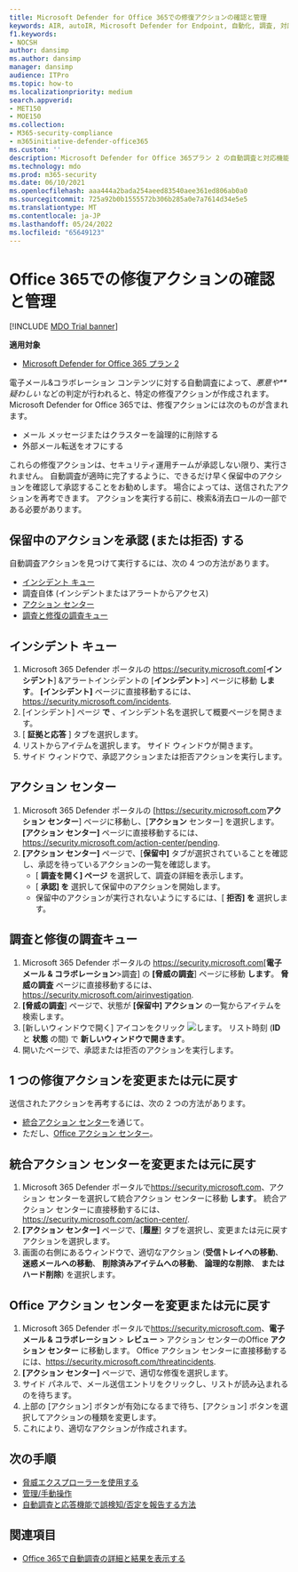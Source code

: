 ```yaml
---
title: Microsoft Defender for Office 365での修復アクションの確認と管理
keywords: AIR, autoIR, Microsoft Defender for Endpoint, 自動化, 調査, 対応, 修復, 脅威, 高度, 脅威, 保護
f1.keywords:
- NOCSH
author: dansimp
ms.author: dansimp
manager: dansimp
audience: ITPro
ms.topic: how-to
ms.localizationpriority: medium
search.appverid:
- MET150
- MOE150
ms.collection:
- M365-security-compliance
- m365initiative-defender-office365
ms.custom: ''
description: Microsoft Defender for Office 365プラン 2 の自動調査と対応機能の修復アクションについて説明します。
ms.technology: mdo
ms.prod: m365-security
ms.date: 06/10/2021
ms.openlocfilehash: aaa444a2bada254aeed83540aee361ed806ab0a0
ms.sourcegitcommit: 725a92b0b1555572b306b285a0e7a7614d34e5e5
ms.translationtype: MT
ms.contentlocale: ja-JP
ms.lasthandoff: 05/24/2022
ms.locfileid: "65649123"
---
```

# <a name="review-and-manage-remediation-actions-in-office-365"></a>Office 365での修復アクションの確認と管理

[!INCLUDE [MDO Trial banner](../includes/mdo-trial-banner.md)]

**適用対象**
- [Microsoft Defender for Office 365 プラン 2](defender-for-office-365.md)

電子メール&コラボレーション コンテンツに対する自動調査によって、*悪意や**疑わしい* などの判定が行われると、特定の修復アクションが作成されます。 Microsoft Defender for Office 365では、修復アクションには次のものが含まれます。

- メール メッセージまたはクラスターを論理的に削除する
- 外部メール転送をオフにする

これらの修復アクションは、セキュリティ運用チームが承認しない限り、実行されません。 自動調査が適時に完了するように、できるだけ早く保留中のアクションを確認して承認することをお勧めします。 場合によっては、送信されたアクションを再考できます。  アクションを実行する前に、検索&消去ロールの一部である必要があります。

## <a name="approve-or-reject-pending-actions"></a>保留中のアクションを承認 (または拒否) する

自動調査アクションを見つけて実行するには、次の 4 つの方法があります。

- [インシデント キュー](https://security.microsoft.com/incidents)
- 調査自体 (インシデントまたはアラートからアクセス)
- [アクション センター](https://security.microsoft.com/action-center/pending)
- [調査と修復の調査キュー](https://security.microsoft.com/airinvestigation)

## <a name="incident-queue"></a>インシデント キュー

1. Microsoft 365 Defender ポータルの <https://security.microsoft.com>[**インシデント**] &アラートインシデントの [**インシデント**\>] ページに移動 **します**。 **[インシデント]** ページに直接移動するには、 <https://security.microsoft.com/incidents>.
2. [インシデント] ページ **で** 、インシデント名を選択して概要ページを開きます。
3. [ **証拠と応答** ] タブを選択します。
4. リストからアイテムを選択します。 サイド ウィンドウが開きます。
5. サイド ウィンドウで、承認アクションまたは拒否アクションを実行します。

## <a name="action-center"></a>アクション センター

1. Microsoft 365 Defender ポータルの [<https://security.microsoft.com>**アクション センター**] ページに移動し、[**アクション** センター] を選択します。 **[アクション センター]** ページに直接移動するには、 <https://security.microsoft.com/action-center/pending>.
2. **[アクション センター]** ページで、[**保留中]** タブが選択されていることを確認し、承認を待っているアクションの一覧を確認します。
   - [ **調査を開く] ページ** を選択して、調査の詳細を表示します。
   - [ **承認] を** 選択して保留中のアクションを開始します。
   - 保留中のアクションが実行されないようにするには、[ **拒否] を** 選択します。

## <a name="investigation-and-remediation-investigations-queue"></a>調査と修復の調査キュー

1. Microsoft 365 Defender ポータルの <https://security.microsoft.com>[**電子メール & コラボレーション**\>調査] の **[脅威の調査**] ページに移動 **します**。 **脅威の調査** ページに直接移動するには、<https://security.microsoft.com/airinvestigation>.
2. **[脅威の調査**] ページで、状態が **[保留中] アクション** の一覧からアイテムを検索します。
3. [新しいウィンドウで開く] アイコンをクリック ![します。](../../media/m365-cc-sc-open-icon.png) リスト時刻 (**ID** と **状態** の間) で **新しいウィンドウで開きます**。
4. 開いたページで、承認または拒否のアクションを実行します。

## <a name="change-or-undo-one-remediation-action"></a>1 つの修復アクションを変更または元に戻す

送信されたアクションを再考するには、次の 2 つの方法があります。

- [統合アクション センター](https://security.microsoft.com/action-center)を通じて。
- ただし、[Office アクション センター](https://security.microsoft.com/threatincidents)。

## <a name="change-or-undo-through-the-unified-action-center"></a>統合アクション センターを変更または元に戻す

1. Microsoft 365 Defender ポータルで<https://security.microsoft.com>、アクション センターを選択して統合アクション センターに移動 **します**。 統合アクション センターに直接移動するには、 <https://security.microsoft.com/action-center/>.
2. **[アクション センター]** ページで、[**履歴**] タブを選択し、変更または元に戻すアクションを選択します。
3. 画面の右側にあるウィンドウで、適切なアクション (**受信トレイへの移動**、 **迷惑メールへの移動**、 **削除済みアイテムへの移動**、 **論理的な削除**、 **またはハード削除**) を選択します。

## <a name="change-or-undo-through-the-office-action-center"></a>Office アクション センターを変更または元に戻す

1. Microsoft 365 Defender ポータルで<https://security.microsoft.com>、**電子メール & コラボレーション** \> **レビュー** \> アクション センターのOffice **アクション センター** に移動します。 Office アクション センターに直接移動するには、<https://security.microsoft.com/threatincidents>.
2. **[アクション センター]** ページで、適切な修復を選択します。
3. サイド パネルで、メール送信エントリをクリックし、リストが読み込まれるのを待ちます。
4. 上部の [アクション] ボタンが有効になるまで待ち、[アクション] ボタンを選択してアクションの種類を変更します。
5. これにより、適切なアクションが作成されます。

## <a name="next-steps"></a>次の手順

- [脅威エクスプローラーを使用する](threat-explorer.md)
- [管理/手動操作](remediate-malicious-email-delivered-office-365.md)
- [自動調査と応答機能で誤検知/否定を報告する方法](air-report-false-positives-negatives.md)

## <a name="see-also"></a>関連項目

- [Office 365で自動調査の詳細と結果を表示する](air-view-investigation-results.md)
